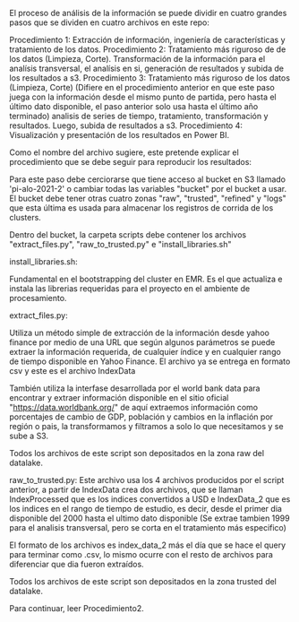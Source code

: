 El proceso de análisis de la información se puede dividir en cuatro grandes pasos que se dividen en cuatro archivos en este repo:

Procedimiento 1: Extracción de información, ingeniería de características y tratamiento de los datos.
Procedimiento 2: Tratamiento más riguroso de de los datos (Limpieza, Corte). Transformación de la información para el analísis transversal, el analísis en si, generación de resultados y subida de los resultados a s3.
Procedimiento 3: Tratamiento más riguroso de los datos (Limpieza, Corte) (Difiere en el procedimiento anterior en que este paso juega con la información desde el mismo punto de partida, pero hasta el último dato disponible, el paso anterior solo usa hasta el último año terminado) analisis de series de tiempo, tratamiento, transformación y resultados. Luego, subida de resultados a s3.
Procedimiento 4: Visualización y presentación de los resultados en Power BI.

Como el nombre del archivo sugiere, este pretende explicar el procedimiento que se debe seguir para reproducir los resultados:

Para este paso debe cerciorarse que tiene acceso al bucket en S3 llamado 'pi-alo-2021-2' o cambiar todas las variables "bucket" por el bucket a usar. El bucket debe tener otras cuatro zonas "raw", "trusted", "refined" y "logs" que esta última es usada para almacenar los registros de corrida de los clusters.

Dentro del bucket, la carpeta scripts debe contener los archivos "extract_files.py",  "raw_to_trusted.py" e "install_libraries.sh"

install_libraries.sh: 

Fundamental en el bootstrapping del cluster en EMR. Es el que actualiza e instala las librerias requeridas para el proyecto en el ambiente de procesamiento. 

extract_files.py:

Utiliza un método simple de extracción de la información desde yahoo finance por medio de una URL que según algunos parámetros se puede extraer la información requerida, de cualquier índice y en cualquier rango de tiempo disponible en Yahoo Finance. El archivo ya se entrega en formato csv y este es el archivo IndexData

También utiliza la interfase desarrollada por el world bank data para encontrar y extraer información disponible en el sitio oficial "https://data.worldbank.org/" de aquí extraemos información como porcentajes de cambio de GDP, población y cambios en la inflación por región o pais, la transformamos y filtramos a solo lo que necesitamos y se sube a S3.

Todos los archivos de este script son depositados en la zona raw del datalake.

raw_to_trusted.py:
Este archivo usa los 4 archivos producidos por el script anterior, a partir de IndexData crea dos archivos, que se llaman IndexProcessed que es los indices convertidos a USD e IndexData_2 que es los indices en el rango de tiempo de estudio, es decir, desde el primer dia disponible del 2000 hasta el ultimo dato disponible (Se extrae tambien 1999 para el analisis transversal, pero se corta en el tratamiento más especifico)

El formato de los archivos es index_data_2 más el día que se hace el query para terminar como .csv, lo mismo ocurre con el resto de archivos para diferenciar que dia fueron extraídos.

Todos los archivos de este script son depositados en la zona trusted del datalake.

Para continuar, leer Procedimiento2.
